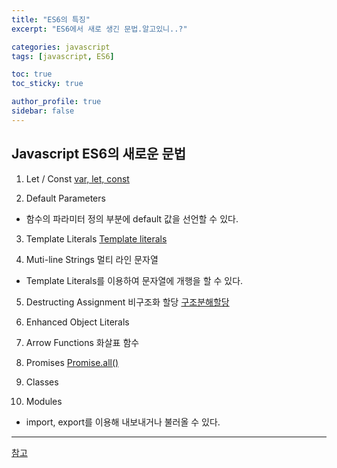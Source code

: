 ```yaml
---
title: "ES6의 특징"
excerpt: "ES6에서 새로 생긴 문법.알고있니..?"

categories: javascript
tags: [javascript, ES6]

toc: true
toc_sticky: true

author_profile: true
sidebar: false
---
```


## Javascript ES6의 새로운 문법

1. Let / Const
   [var, let, const](https://velog.io/@hyeun427/var-let-const)

2. Default Parameters

- 함수의 파라미터 정의 부분에 default 값을 선언할 수 있다.

3. Template Literals
   [Template literals](https://velog.io/@hyeun427/Template-literals)

4. Muti-line Strings 멀티 라인 문자열

- Template Literals를 이용하여 문자열에 개행을 할 수 있다.

5. Destructing Assignment 비구조화 할당
   [구조분해할당](https://velog.io/@hyeun427/%EA%B5%AC%EC%A1%B0%EB%B6%84%ED%95%B4%ED%95%A0%EB%8B%B9)

6. Enhanced Object Literals

7. Arrow Functions 화살표 함수

8. Promises
   [Promise.all()](https://velog.io/@hyeun427/Promise.all)

9. Classes

10. Modules

- import, export를 이용해 내보내거나 불러올 수 있다.

---

[참고](https://velog.io/@chojs28/ES6-Modular-Javascript)
